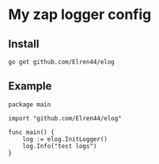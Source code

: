 # My zap logger config

## Install

```
go get github.com/Elren44/elog
```

## Example

```
package main

import "github.com/Elren44/elog"

func main() {
	log := elog.InitLogger()
	log.Info("test logs")
}
```
